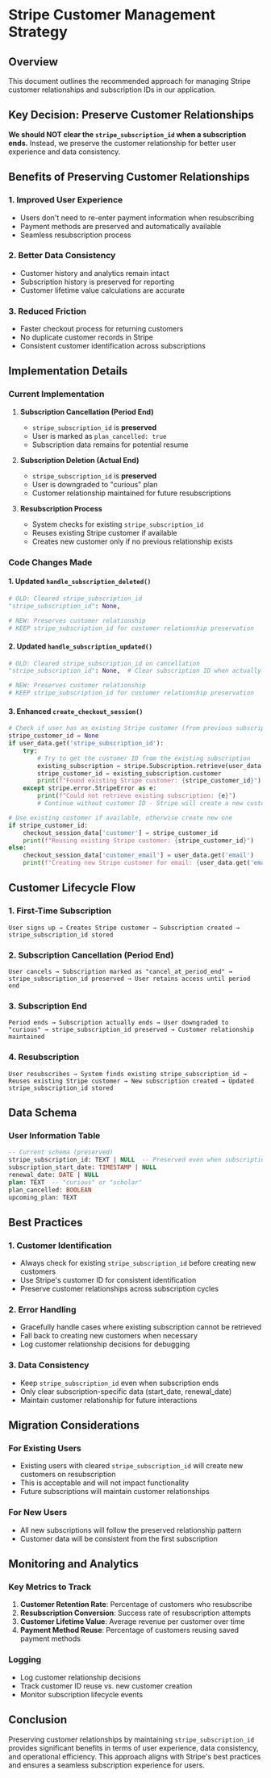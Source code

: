 # Stripe Customer Management Strategy

## Overview

This document outlines the recommended approach for managing Stripe customer relationships and subscription IDs in our application.

## Key Decision: Preserve Customer Relationships

**We should NOT clear the `stripe_subscription_id` when a subscription ends.** Instead, we preserve the customer relationship for better user experience and data consistency.

## Benefits of Preserving Customer Relationships

### 1. **Improved User Experience**
- Users don't need to re-enter payment information when resubscribing
- Payment methods are preserved and automatically available
- Seamless resubscription process

### 2. **Better Data Consistency**
- Customer history and analytics remain intact
- Subscription history is preserved for reporting
- Customer lifetime value calculations are accurate

### 3. **Reduced Friction**
- Faster checkout process for returning customers
- No duplicate customer records in Stripe
- Consistent customer identification across subscriptions

## Implementation Details

### Current Implementation

1. **Subscription Cancellation (Period End)**
   - `stripe_subscription_id` is **preserved**
   - User is marked as `plan_cancelled: true`
   - Subscription data remains for potential resume

2. **Subscription Deletion (Actual End)**
   - `stripe_subscription_id` is **preserved**
   - User is downgraded to "curious" plan
   - Customer relationship maintained for future resubscriptions

3. **Resubscription Process**
   - System checks for existing `stripe_subscription_id`
   - Reuses existing Stripe customer if available
   - Creates new customer only if no previous relationship exists

### Code Changes Made

#### 1. Updated `handle_subscription_deleted()`
```python
# OLD: Cleared stripe_subscription_id
"stripe_subscription_id": None,

# NEW: Preserves customer relationship
# KEEP stripe_subscription_id for customer relationship preservation
```

#### 2. Updated `handle_subscription_updated()`
```python
# OLD: Cleared stripe_subscription_id on cancellation
"stripe_subscription_id": None,  # Clear subscription ID when actually cancelled

# NEW: Preserves customer relationship
# KEEP stripe_subscription_id for customer relationship preservation
```

#### 3. Enhanced `create_checkout_session()`
```python
# Check if user has an existing Stripe customer (from previous subscription)
stripe_customer_id = None
if user_data.get('stripe_subscription_id'):
    try:
        # Try to get the customer ID from the existing subscription
        existing_subscription = stripe.Subscription.retrieve(user_data['stripe_subscription_id'])
        stripe_customer_id = existing_subscription.customer
        print(f"Found existing Stripe customer: {stripe_customer_id}")
    except stripe.error.StripeError as e:
        print(f"Could not retrieve existing subscription: {e}")
        # Continue without customer ID - Stripe will create a new customer

# Use existing customer if available, otherwise create new one
if stripe_customer_id:
    checkout_session_data['customer'] = stripe_customer_id
    print(f"Reusing existing Stripe customer: {stripe_customer_id}")
else:
    checkout_session_data['customer_email'] = user_data.get('email')
    print(f"Creating new Stripe customer for email: {user_data.get('email')}")
```

## Customer Lifecycle Flow

### 1. **First-Time Subscription**
```
User signs up → Creates Stripe customer → Subscription created → stripe_subscription_id stored
```

### 2. **Subscription Cancellation (Period End)**
```
User cancels → Subscription marked as "cancel_at_period_end" → stripe_subscription_id preserved → User retains access until period end
```

### 3. **Subscription End**
```
Period ends → Subscription actually ends → User downgraded to "curious" → stripe_subscription_id preserved → Customer relationship maintained
```

### 4. **Resubscription**
```
User resubscribes → System finds existing stripe_subscription_id → Reuses existing Stripe customer → New subscription created → Updated stripe_subscription_id stored
```

## Data Schema

### User Information Table
```sql
-- Current schema (preserved)
stripe_subscription_id: TEXT | NULL  -- Preserved even when subscription ends
subscription_start_date: TIMESTAMP | NULL
renewal_date: DATE | NULL
plan: TEXT  -- "curious" or "scholar"
plan_cancelled: BOOLEAN
upcoming_plan: TEXT
```

## Best Practices

### 1. **Customer Identification**
- Always check for existing `stripe_subscription_id` before creating new customers
- Use Stripe's customer ID for consistent identification
- Preserve customer relationships across subscription cycles

### 2. **Error Handling**
- Gracefully handle cases where existing subscription cannot be retrieved
- Fall back to creating new customers when necessary
- Log customer relationship decisions for debugging

### 3. **Data Consistency**
- Keep `stripe_subscription_id` even when subscription ends
- Only clear subscription-specific data (start_date, renewal_date)
- Maintain customer relationship for future interactions

## Migration Considerations

### For Existing Users
- Existing users with cleared `stripe_subscription_id` will create new customers on resubscription
- This is acceptable and will not impact functionality
- Future subscriptions will maintain customer relationships

### For New Users
- All new subscriptions will follow the preserved relationship pattern
- Customer data will be consistent from the first subscription

## Monitoring and Analytics

### Key Metrics to Track
1. **Customer Retention Rate**: Percentage of customers who resubscribe
2. **Resubscription Conversion**: Success rate of resubscription attempts
3. **Customer Lifetime Value**: Average revenue per customer over time
4. **Payment Method Reuse**: Percentage of customers reusing saved payment methods

### Logging
- Log customer relationship decisions
- Track customer ID reuse vs. new customer creation
- Monitor subscription lifecycle events

## Conclusion

Preserving customer relationships by maintaining `stripe_subscription_id` provides significant benefits in terms of user experience, data consistency, and operational efficiency. This approach aligns with Stripe's best practices and ensures a seamless subscription experience for users. 